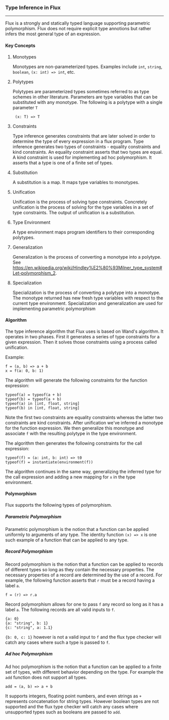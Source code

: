 ### Type Inference in Flux
--------------------------

Flux is a strongly and statically typed language supporting parametric polymorphism.
Flux does not require explicit type annotions but rather infers the most general type of an expression.

#### Key Concepts

1. Monotypes

    Monotypes are non-parameterized types.
    Examples include `int`, `string`, `boolean`, `(x: int) => int`, etc.

2. Polytypes

    Polytypes are parameterized types sometimes referred to as type schemes in other literature.
    Parameters are type variables that can be substituted with any monotype.
    The following is a polytype with a single parameter `T`

        (x: T) => T

3. Constraints

    Type inference generates constraints that are later solved in order to determine the type of every expression in a flux program.
    Type inference generates two types of constraints - equality constraints and kind constraints.
    An equality constraint asserts that two types are equal.
    A kind constraint is used for implementing ad hoc polymorphism.
    It asserts that a type is one of a finite set of types.

4. Substitution

    A substitution is a map.
    It maps type variables to monotypes.

5. Unification

    Unification is the process of solving type constraints.
    Concretely unification is the process of solving for the type variables in a set of type constraints.
    The output of unification is a substitution.

6. Type Environment

    A type environment maps program identifiers to their corresponding polytypes.

7. Generalization

    Generalization is the process of converting a monotype into a polytype.
    See https://en.wikipedia.org/wiki/Hindley%E2%80%93Milner_type_system#Let-polymorphism_2.

8. Specialization

    Specialization is the process of converting a polytype into a monotype.
    The monotype returned has new fresh type variables with respect to the current type environment.
    Specialization and generalization are used for implementing parametric polymorphism

#### Algorithm

The type inference algorithm that Flux uses is based on Wand's algorithm.
It operates in two phases.
First it generates a series of type constraints for a given expression.
Then it solves those constraints using a process called unification.

Example:
```
f = (a, b) => a + b
x = f(a: 0, b: 1)
```

The algorithm will generate the following constraints for the function expression:

    typeof(a) = typeof(a + b)
    typeof(b) = typeof(a + b)
    typeof(a) in [int, float, string]
    typeof(b) in [int, float, string]

Note the first two constraints are equality constraints whereas the latter two constraints are kind constraints.
After unification we've inferred a monotype for the function expression.
We then generalize this monotype and associate `f` with the resulting polytype in the type environment.

The algorithm then generates the following constraints for the call expression:

    typeof(f) = (a: int, b: int) => t0
    typeof(f) = instantiate(environment(f))

The algorithm continues in the same way, generalizing the inferred type for the call expression and adding a new mapping for `x` in the type environment.

#### Polymorphism

Flux supports the following types of polymorphism.

##### Parametric Polymorphism

Parametric polymorphism is the notion that a function can be applied uniformly to arguments of any type.
The identity function `(x) => x` is one such example of a function that can be applied to any type.

##### Record Polymorphism

Record polymorphism is the notion that a function can be applied to records of different types so long as they contain the necessary properties.
The necessary properties of a record are determined by the use of a record.
For example, the following function asserts that `r` must be a record having a label `a`.

    f = (r) => r.a

Record polymorphism allows for one to pass `f` any record so long as it has a label `a`.
The following records are all valid inputs to `f`.

    {a: 0}
    {a: "string", b: 1}
    {c: "string", a: 1.1}

`{b: 0, c: 1}` however is not a valid input to `f` and the flux type checker will catch any cases where such a type is passed to `f`.

##### Ad hoc Polymorphism

Ad hoc polymorphism is the notion that a function can be applied to a finite set of types, with different behavior depending on the type.
For example the `add` function does not support all types.

    add = (a, b) => a + b

It supports integers, floating point numbers, and even strings as `+` represents concatenation for string types.
However boolean types are not supported and the flux type checker will catch any cases where unsupported types such as booleans are passed to `add`.
